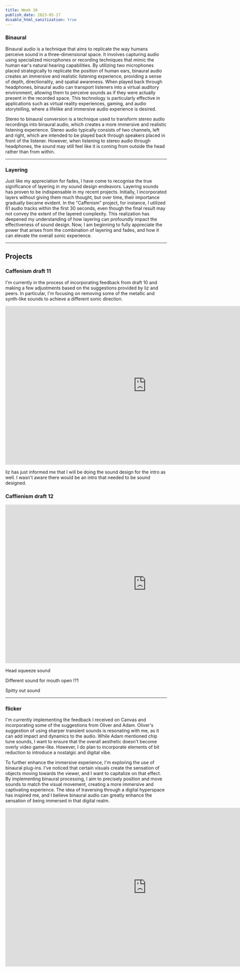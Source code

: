 ```yaml
---
title: Week 10
publish_date: 2023-05-17
disable_html_sanitization: true
---
```



### Binaural


Binaural audio is a technique that aims to replicate the way humans perceive sound in a three-dimensional space. It involves capturing audio using specialized microphones or recording techniques that mimic the human ear's natural hearing capabilities. By utilizing two microphones placed strategically to replicate the position of human ears, binaural audio creates an immersive and realistic listening experience, providing a sense of depth, directionality, and spatial awareness. When played back through headphones, binaural audio can transport listeners into a virtual auditory environment, allowing them to perceive sounds as if they were actually present in the recorded space. This technology is particularly effective in applications such as virtual reality experiences, gaming, and audio storytelling, where a lifelike and immersive audio experience is desired.

Stereo to binaural conversion is a technique used to transform stereo audio recordings into binaural audio, which creates a more immersive and realistic listening experience. Stereo audio typically consists of two channels, left and right, which are intended to be played back through speakers placed in front of the listener. However, when listening to stereo audio through headphones, the sound may still feel like it is coming from outside the head rather than from within.


---

### Layering


Just like my appreciation for fades, I have come to recognise the true significance of layering in my sound design endeavors. Layering sounds has proven to be indispensable in my recent projects. Initially, I incorporated layers without giving them much thought, but over time, their importance gradually became evident. In the "Caffenism" project, for instance, I utilized 61 audio tracks within the first 30 seconds, even though the final result may not convey the extent of the layered complexity. This realization has deepened my understanding of how layering can profoundly impact the effectiveness of sound design. Now, I am beginning to fully appreciate the power that arises from the combination of layering and fades, and how it can elevate the overall sonic experience.

---

## Projects

### Caffenism draft 11


I'm currently in the process of incorporating feedback from draft 10 and making a few adjustments based on the suggestions provided by liz and peers. In particular, I'm focusing on removing some of the metallic and synth-like sounds to achieve a different sonic direction.


<iframe width="878" height="494" src="https://www.youtube.com/embed/uTOuX98WxbA" title="LIZ ANIMATION SOUNDDRAFT 11" frameborder="0" allow="accelerometer; autoplay; clipboard-write; encrypted-media; gyroscope; picture-in-picture; web-share" allowfullscreen></iframe>


liz has just informed me that I will be doing the sound design for the intro as well. I wasn't aware there would be an intro that needed to be sound designed.


### Caffienism draft 12

<iframe width="878" height="494" src="https://www.youtube.com/embed/FeX_pEae-8s" title="LIZ ANIMATION SOUNDDRAFT 12" frameborder="0" allow="accelerometer; autoplay; clipboard-write; encrypted-media; gyroscope; picture-in-picture; web-share" allowfullscreen></iframe>


Head squeeze sound 

Different sound for mouth open !?1

Spitty out sound

---

### flicker

I'm currently implementing the feedback I received on Canvas and incorporating some of the suggestions from Oliver and Adam. Oliver's suggestion of using sharper transient sounds is resonating with me, as it can add impact and dynamics to the audio. While Adam mentioned chip tune sounds, I want to ensure that the overall aesthetic doesn't become overly video game-like. However, I do plan to incorporate elements of bit reduction to introduce a nostalgic and digital vibe.

To further enhance the immersive experience, I'm exploring the use of binaural plug-ins. I've noticed that certain visuals create the sensation of objects moving towards the viewer, and I want to capitalize on that effect. By implementing binaural processing, I aim to precisely position and move sounds to match the visual movement, creating a more immersive and captivating experience. The idea of traversing through a digital hyperspace has inspired me, and I believe binaural audio can greatly enhance the sensation of being immersed in that digital realm.


<iframe width="878" height="494" src="https://www.youtube.com/embed/De_LDvmolD4" title="flicker" frameborder="0" allow="accelerometer; autoplay; clipboard-write; encrypted-media; gyroscope; picture-in-picture; web-share" allowfullscreen></iframe>